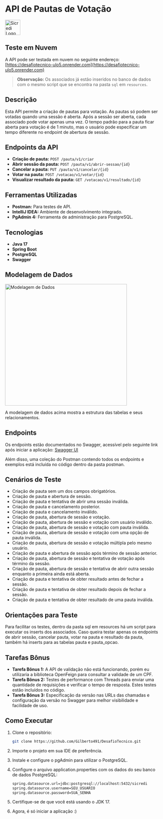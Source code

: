 # API de Pautas de Votação

<img src="https://encrypted-tbn0.gstatic.com/images?q=tbn:ANd9GcT4bNPBNh_Fi7JnwSBAzyHHW6bKiatUbDWWaA&s" alt="Sicredi Logo" width="50"/> 

## Teste em Nuvem
A API pode ser testada em nuvem no seguinte endereço: [https://desafiotecnico-ulo5.onrender.com](https://desafiotecnico-ulo5.onrender.com)

> **Observação:** Os associados já estão inseridos no banco de dados com o mesmo script que se encontra na pasta `sql` em `resources`.

## Descrição
Esta API permite a criação de pautas para votação. As pautas só podem ser votadas quando uma sessão é aberta. Após a sessão ser aberta, cada associado pode votar apenas uma vez. O tempo padrão para a pauta ficar aberta para votação é de 1 minuto, mas o usuário pode especificar um tempo diferente no endpoint de abertura de sessão.

## Endpoints da API
- **Criação de pauta:** `POST /pauta/v1/criar`
- **Abrir sessão da pauta:** `POST /pauta/v1/abrir-sessao/{id}`
- **Cancelar a pauta:** `PUT /pauta/v1/cancelar/{id}`
- **Votar na pauta:** `POST /votacao/v1/votar/{id}`
- **Visualizar resultado da pauta:** `GET /votacao/v1/resultado/{id}`

## Ferramentas Utilizadas
- **Postman:** Para testes de API.
- **IntelliJ IDEA:** Ambiente de desenvolvimento integrado.
- **PgAdmin 4:** Ferramenta de administração para PostgreSQL.

## Tecnologias
- **Java 17**
- **Spring Boot**
- **PostgreSQL**
- **Swagger**

## Modelagem de Dados
<img src="https://drive.google.com/uc?export=view&id=1dAD1Aeg_HNpVC5DCTxxVfF3SkT508uaf" alt="Modelagem de Dados" width="400"/>

A modelagem de dados acima mostra a estrutura das tabelas e seus relacionamentos.

## Endpoints
Os endpoints estão documentados no Swagger, acessível pelo seguinte link após iniciar a aplicação:
[Swagger UI](http://localhost:8080/swagger-ui/index.html)

Além disso, uma coleção do Postman contendo todos os endpoints e exemplos está incluída no código dentro da pasta postman.

## Cenários de Teste
- Criação de pauta sem um dos campos obrigatórios.
- Criação de pauta e abertura de sessão.
- Criação de pauta e tentativa de abrir uma sessão inválida.
- Criação de pauta e cancelamento posterior.
- Criação de pauta e cancelamento inválido.
- Criação de pauta, abertura de sessão e votação.
- Criação de pauta, abertura de sessão e votação com usuário inválido.
- Criação de pauta, abertura de sessão e votação com pauta inválida.
- Criação de pauta, abertura de sessão e votação com uma opção de pauta inválida.
- Criação de pauta, abertura de sessão e votação múltipla pelo mesmo usuário.
- Criação de pauta e abertura de sessão após término de sessão anterior.
- Criação de pauta, abertura de sessão e tentativa de votação após término da sessão.
- Criação de pauta, abertura de sessão e tentativa de abrir outra sessão enquanto a primeira ainda está aberta.
- Criação de pauta e tentativa de obter resultado antes de fechar a sessão.
- Criação de pauta e tentativa de obter resultado depois de fechar a sessão.
- Criação de pauta e tentativa de obter resultado de uma pauta inválida.

## Orientações para Teste
Para facilitar os testes, dentro da pasta sql em resources há um script para executar os inserts dos associados. Caso queira testar apenas os endpoints de abrir sessão, cancelar pauta, votar na pauta e resultado da pauta, também há inserts para as tabelas pauta e pauta_opcao.

## Tarefas Bônus
- **Tarefa Bônus 1:** A API de validação não está funcionando, porém eu utilizaria a biblioteca OpenFeign para consultar a validade de um CPF.
- **Tarefa Bônus 2:** Testes de performance com Threads para enviar uma quantidade de requisições e verificar o tempo de resposta. Estes testes estão incluídos no código.
- **Tarefa Bônus 3:** Especificação da versão nas URLs das chamadas e configuração da versão no Swagger para melhor visibilidade e facilidade de uso.

## Como Executar
1. Clone o repositório:
   ```sh
   git clone https://github.com/Gilberto491/DesafioTecnico.git
   ```

2. Importe o projeto em sua IDE de preferência.

3. Instale e configure o pgAdmin para utilizar o PostgreSQL.

4. Configure o arquivo application.properties com os dados do seu banco de dados PostgreSQL:

   ```sh
   spring.datasource.url=jdbc:postgresql://localhost:5432/sicredi
   spring.datasource.username=SEU_USUARIO
   spring.datasource.password=SUA_SENHA
    ```
5. Certifique-se de que você está usando o JDK 17.

6. Agora, é só iniciar a aplicação :)

